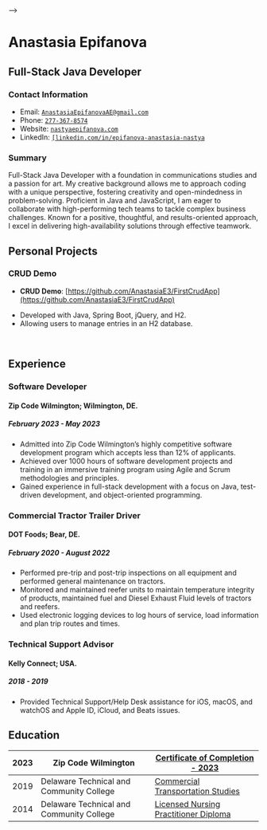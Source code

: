 <!-- <script src="http://code.jquery.com/jquery-1.4.2.min.js"></script> <script> var x = document.getElementsByClassName("site-footer-credits"); setTimeout(() => { x[0].remove(); }, 10); </script> -->

<div class="header-bar"></div>
 <link rel="stylesheet" type="text/css" media="all" href="./style.css" />
 <!-- <script>
    function downloadAsPDF() {
        // Assuming the PDF file is named 'sample.pdf' and resides in the same directory as your README.md
        window.location.href = 'resume.pdf';
    }
</script>
<meta property="og:title" content="Dean-Walls-Public-Portfolio" />

<!-- <button onclick="downloadAsPDF()">Download Resume As PDF</button> --> -->

# Anastasia Epifanova 

## Full-Stack Java Developer

### Contact Information

* Email: [`AnastasiaEpifanovaAE@gmail.com`](AnastasiaEpifanovaAE@gmail.com)
* Phone: [`277-367-8574`](tel:+1-267-367-8574)
* Website: [`nastyaepifanova.com`](http://nastyaepifanova.com)
* LinkedIn: [`[linkedin.com/in/epifanova-anastasia-nastya`](https://www.linkedin.com/in/epifanova-anastasia-nastya)

### Summary

Full-Stack Java Developer with a foundation in communications studies and a passion for art. My creative background allows me to approach coding with a unique perspective, fostering creativity and open-mindedness in problem-solving. Proficient in Java and JavaScript, I am eager to collaborate with high-performing tech teams to tackle complex business challenges. Known for a positive, thoughtful, and results-oriented approach, I excel in delivering high-availability solutions through effective teamwork.

## Personal Projects

### CRUD Demo
  <!-- * A [live demo can be viewed here.](http://crud_demo.deanwalls.com) allowing users to manage entries in an H2 database.  -->
  <!-- * Developed with Java, Spring Boot, jQuery, and H2; adopting the MVC architectural pattern for enhanced maintainability. 

### Back-End
  * Developed a backend service using Spring Boot, handling CRUD operations
  * Crafted RESTful APIs for data management, integrated services using Spring Annotations, and set up CORS for [https://deanofwalls.github.io](https://deanofwalls.github.io). -->

- **CRUD Demo**: [https://github.com/AnastasiaE3/FirstCrudApp](https://github.com/AnastasiaE3/FirstCrudApp) 
* Developed with Java, Spring Boot, jQuery, and H2.
* Allowing users to manage entries in an H2 database.


<!-- ### Front-End
  * Hosted on Github Pages with UI elements structured in HTML, styled with CSS, and dynamic data operations via AJAX.
  * Incorporated CORS for secure front-to-back-end communication. -->

<div style="page-break-before: always;"></div>
<br class="print-only">

## Experience

### Software Developer

#### Zip Code Wilmington; Wilmington, DE.

##### February 2023 - May 2023

* Admitted into Zip Code Wilmington’s highly competitive software development program which accepts less than 12% of applicants.
* Achieved over 1000 hours of software development projects and training in an immersive training program using Agile and Scrum methodologies and principles.
* Gained experience in full-stack development with a focus on Java, test-driven development, and object-oriented programming.

### Commercial Tractor Trailer Driver

#### DOT Foods; Bear, DE.

##### February 2020 - August 2022

* Performed pre-trip and post-trip inspections on all equipment and performed general maintenance on tractors.
* Monitored and maintained reefer units to maintain temperature integrity of products, maintained fuel and Diesel Exhaust Fluid levels of tractors and reefers.
* Used electronic logging devices to log hours of service, load information and plan trip routes and times.

### Technical Support Advisor

#### Kelly Connect; USA.

##### 2018 - 2019

* Provided Technical Support/Help Desk assistance for iOS, macOS, and watchOS and Apple ID, iCloud, and Beats issues.

## Education

| 2023 | Zip Code Wilmington                     | <a href="zipcode.pdf" target="_blank">Certificate of Completion - 2023</a>                  |
|------|-----------------------------------------|--------------------------------------------------------------------|
| 2019 | Delaware Technical and Community College| <a href="driverCert.pdf" target="_blank">Commercial Transportation Studies</a>                                  |
| 2014 | Delaware Technical and Community College| <a href="lpnDiploma.pdf" target="_blank">Licensed Nursing Practitioner Diploma</a>                              |

